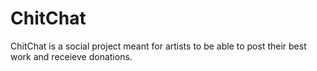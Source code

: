 # ChitChat

ChitChat is a social project meant for artists to be able to post their best work and receieve donations.
